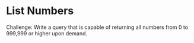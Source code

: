 # List Numbers

Challenge:
Write a query that is capable of returning all numbers from 0 to 999,999 or higher upon demand.
